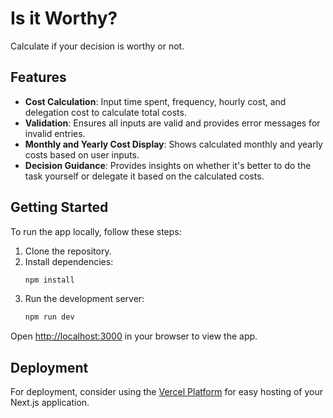 # Is it Worthy?

Calculate if your decision is worthy or not.

## Features

- **Cost Calculation**: Input time spent, frequency, hourly cost, and delegation cost to calculate total costs.
- **Validation**: Ensures all inputs are valid and provides error messages for invalid entries.
- **Monthly and Yearly Cost Display**: Shows calculated monthly and yearly costs based on user inputs.
- **Decision Guidance**: Provides insights on whether it's better to do the task yourself or delegate it based on the calculated costs.

## Getting Started

To run the app locally, follow these steps:

1. Clone the repository.
2. Install dependencies:
   ```bash
   npm install
   ```
3. Run the development server:
   ```bash
   npm run dev
   ```

Open [http://localhost:3000](http://localhost:3000) in your browser to view the app.

## Deployment

For deployment, consider using the [Vercel Platform](https://vercel.com) for easy hosting of your Next.js application.
